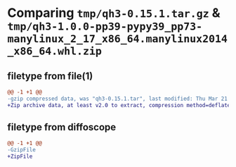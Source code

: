 # Comparing `tmp/qh3-0.15.1.tar.gz` & `tmp/qh3-1.0.0-pp39-pypy39_pp73-manylinux_2_17_x86_64.manylinux2014_x86_64.whl.zip`

## filetype from file(1)

```diff
@@ -1 +1 @@
-gzip compressed data, was "qh3-0.15.1.tar", last modified: Thu Mar 21 06:54:51 2024, max compression
+Zip archive data, at least v2.0 to extract, compression method=deflate
```

## filetype from diffoscope

```diff
@@ -1 +1 @@
-GzipFile
+ZipFile
```

